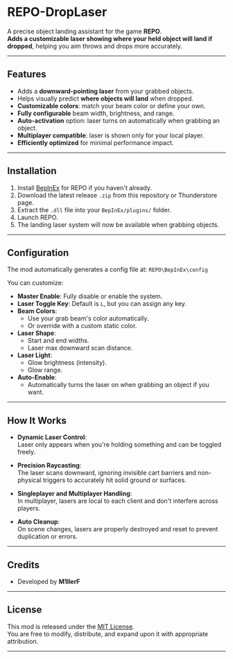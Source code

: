 # REPO-DropLaser

A precise object landing assistant for the game **REPO**.  
**Adds a customizable laser showing where your held object will land if dropped**, helping you aim throws and drops more accurately.

---

## Features

- Adds a **downward-pointing laser** from your grabbed objects.
- Helps visually predict **where objects will land** when dropped.
- **Customizable colors**: match your beam color or define your own.
- **Fully configurable** beam width, brightness, and range.
- **Auto-activation** option: laser turns on automatically when grabbing an object.
- **Multiplayer compatible**: laser is shown only for your local player.
- **Efficiently optimized** for minimal performance impact.

---

## Installation

1. Install [BepInEx](https://github.com/BepInEx/BepInEx) for REPO if you haven't already.
2. Download the latest release `.zip` from this repository or Thunderstore page.
3. Extract the `.dll` file into your `BepInEx/plugins/` folder.
4. Launch REPO.
5. The landing laser system will now be available when grabbing objects.

---

## Configuration

The mod automatically generates a config file at: `REPO\BepInEx\config`

You can customize:

- **Master Enable**: Fully disable or enable the system.
- **Laser Toggle Key**: Default is `L`, but you can assign any key.
- **Beam Colors**:
  - Use your grab beam's color automatically.
  - Or override with a custom static color.
- **Laser Shape**:
  - Start and end widths.
  - Laser max downward scan distance.
- **Laser Light**:
  - Glow brightness (intensity).
  - Glow range.
- **Auto-Enable**:
  - Automatically turns the laser on when grabbing an object if you want.

---

## How It Works

- **Dynamic Laser Control**:  
  Laser only appears when you're holding something and can be toggled freely.

- **Precision Raycasting**:  
  The laser scans downward, ignoring invisible cart barriers and non-physical triggers to accurately hit solid ground or surfaces.

- **Singleplayer and Multiplayer Handling**:  
  In multiplayer, lasers are local to each client and don't interfere across players.

- **Auto Cleanup**:  
  On scene changes, lasers are properly destroyed and reset to prevent duplication or errors.

---

## Credits

- Developed by **M1llerF**  

---

## License

This mod is released under the [MIT License](LICENSE).  
You are free to modify, distribute, and expand upon it with appropriate attribution.

---

